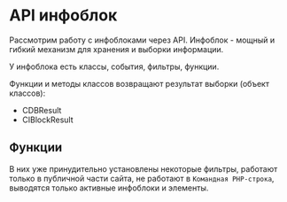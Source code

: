 # API инфоблок
Рассмотрим работу с инфоблоками через API. Инфоблок - мощный и гибкий механизм для хранения и выборки информации.

У инфоблока есть классы, события, фильтры, функции.

Функции и методы классов возвращают результат выборки (объект классов):
- CDBResult
- CIBlockResult
 
## Функции
В них уже принудительно установлены некоторые фильтры, работают только в публичной части сайта, не работают в `Командная PHP-строка`, выводятся только активные инфоблоки и элементы.
